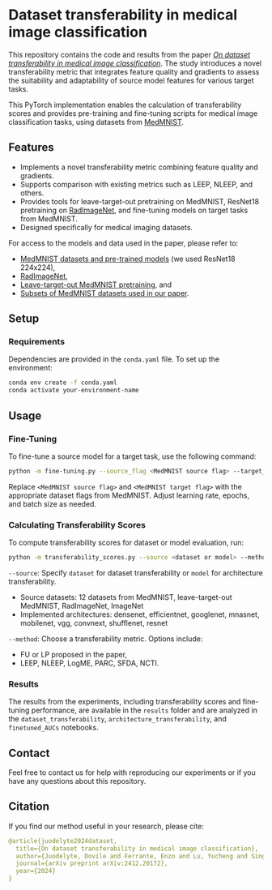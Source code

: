 # Dataset transferability in medical image classification

This repository contains the code and results from the paper [*On dataset transferability in medical image classification*](https://arxiv.org/pdf/2412.20172). The study introduces a novel transferability metric that integrates feature quality and gradients to assess the suitability and adaptability of source model features for various target tasks. 

This PyTorch implementation enables the calculation of transferability scores and provides pre-training and fine-tuning scripts for medical image classification tasks, using datasets from [MedMNIST](https://medmnist.com/).

## Features

- Implements a novel transferability metric combining feature quality and gradients.
- Supports comparison with existing metrics such as LEEP, NLEEP, and others.
- Provides tools for leave-target-out pretraining on MedMNIST, ResNet18 pretraining on [RadImageNet](https://github.com/BMEII-AI/RadImageNet), and fine-tuning models on target tasks from MedMNIST. 
- Designed specifically for medical imaging datasets.

For access to the models and data used in the paper, please refer to:
* [MedMNIST datasets and pre-trained models](https://medmnist.com/) (we used ResNet18 224x224),
* [RadImageNet](https://github.com/BMEII-AI/RadImageNet),
* [Leave-target-out MedMNIST pretraining](https://osf.io/4zgrd/), and
* [Subsets of MedMNIST datasets used in our paper](https://osf.io/4zgrd/).

## Setup

### Requirements
Dependencies are provided in the `conda.yaml` file. To set up the environment:

```bash
conda env create -f conda.yaml
conda activate your-environment-name
```

## Usage

### Fine-Tuning

To fine-tune a source model for a target task, use the following command:

```bash
python -m fine-tuning.py --source_flag <MedMNIST source flag> --target_flag <MedMNIST target flag> --lr <learning rate> --epochs <number of epochs> --batch_size <batch size>
```
Replace `<MedMNIST source flag>` and `<MedMNIST target flag>` with the appropriate dataset flags from MedMNIST. Adjust learning rate, epochs, and batch size as needed.

### Calculating Transferability Scores

To compute transferability scores for dataset or model evaluation, run:
```bash
python -m transferability_scores.py --source <dataset or model> --method <fu | lp | leep | nleep | others>
```
`--source`: Specify `dataset` for dataset transferability or `model` for architecture transferability.
* Source datasets: 12 datasets from MedMNIST, leave-target-out MedMNIST, RadImageNet, ImageNet
* Implemented architectures: densenet, efficientnet, googlenet, mnasnet, mobilenet, vgg, convnext, shufflenet, resnet
  
`--method`: Choose a transferability metric. Options include:
* FU or LP proposed in the paper,
* LEEP, NLEEP, LogME, PARC, SFDA, NCTI.

### Results

The results from the experiments, including transferability scores and fine-tuning performance, are available in the `results` folder and are analyzed in the `dataset_transferability`, `architecture_transferability`, and `finetuned_AUCs` notebooks.

## Contact

Feel free to contact us for help with reproducing our experiments or if you have any questions about this repository.

## Citation
If you find our method useful in your research, please cite:

```yaml
@article{juodelyte2024dataset,
  title={On dataset transferability in medical image classification},
  author={Juodelyte, Dovile and Ferrante, Enzo and Lu, Yucheng and Singh, Prabhant and Vanschoren, Joaquin and Cheplygina, Veronika},
  journal={arXiv preprint arXiv:2412.20172},
  year={2024}
}
```

